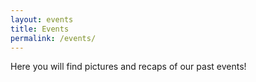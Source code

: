 ```yaml
---
layout: events 
title: Events 
permalink: /events/
---
```


Here you will find pictures and recaps of our past events!

